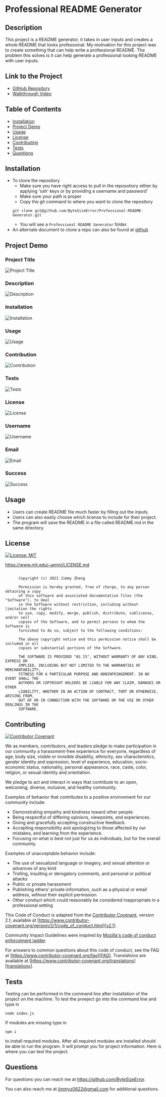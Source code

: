# Professional README Generator
  
## Description
  
This project is a README generator, it takes in user inputs and creates a whole README that looks professional. My motivation for this project was to create something that can help write a professional README. The problem this solves is it can help generate a professional looking README with user inputs.

## Link to the Project

* [GitHub Repository](https://github.com/ByteSizeError/Professional-README-Generator)
* [Walkthrough Video](https://watch.screencastify.com/v/t3eYuuBI847gBahsMvgB)
  
## Table of Contents
  
* [Installation](#installation)
* [Project Demo](#project-demo)
* [Usage](#usage)
* [License](#license)
* [Contributing](#contributing)
* [Tests](#tests)
* [Questions](#questions)
  
## Installation
  
* To clone the repository
    * Make sure you have right access to pull in the reposotiory either by applying 'ssh' keys or by providing a username and password'
    * Make sure your path is proper
    * Copy the git command to where you want to clone the repository
    ```
    git clone git@github.com:ByteSizeError/Professional-README-Generator.git
    ```
    * You will see a `Professional README Generator` folder.
* An alternate document to clone a repo can also be found at [github](https://docs.github.com/en/github/creating-cloning-and-archiving-repositories/cloning-a-repository-from-github/cloning-a-repository)
  
## Project Demo

### Project Title
![Project Title](assets/images/ProjectTitle.png)

### Description
![Description](assets/images/Description.png)

### Installation
![Installation](assets/images/Installation.png)

### Usage
![Usage](assets/images/Usage.png)

### Contribution
![Contribution](assets/images/Contribution.png)

### Tests
![Tests](assets/images/Testing.png)

### License
![License](assets/images/License.png)

### Username 
![Username](assets/images/GitHubUsername.png)

### Email
![Email](assets/images/Email.png)

### Success
![Success](assets/images/Success.png)

## Usage
  
* Users can create README file much faster by filling out the inputs. 
* Users can also easily choose which license to include for their project.
* The program will save the README in a file called README.md in the same directory.
  
## License
  
[![License: MIT](https://img.shields.io/badge/License-MIT-yellow.svg)](https://opensource.org/licenses/MIT)
  
https://www.mit.edu/~amini/LICENSE.md
  
```MIT License

      Copyright (c) 2021 Jimmy Zheng
      
      Permission is hereby granted, free of charge, to any person obtaining a copy
      of this software and associated documentation files (the "Software"), to deal
      in the Software without restriction, including without limitation the rights
      to use, copy, modify, merge, publish, distribute, sublicense, and/or sell
      copies of the Software, and to permit persons to whom the Software is
      furnished to do so, subject to the following conditions:
      
      The above copyright notice and this permission notice shall be included in all
      copies or substantial portions of the Software.
      
      THE SOFTWARE IS PROVIDED "AS IS", WITHOUT WARRANTY OF ANY KIND, EXPRESS OR
      IMPLIED, INCLUDING BUT NOT LIMITED TO THE WARRANTIES OF MERCHANTABILITY,
      FITNESS FOR A PARTICULAR PURPOSE AND NONINFRINGEMENT. IN NO EVENT SHALL THE
      AUTHORS OR COPYRIGHT HOLDERS BE LIABLE FOR ANY CLAIM, DAMAGES OR OTHER
      LIABILITY, WHETHER IN AN ACTION OF CONTRACT, TORT OR OTHERWISE, ARISING FROM,
      OUT OF OR IN CONNECTION WITH THE SOFTWARE OR THE USE OR OTHER DEALINGS IN THE
      SOFTWARE.
```
  
## Contributing
  
[![Contributor Covenant](https://img.shields.io/badge/Contributor%20Covenant-2.1-4baaaa.svg)](code_of_conduct.md)

We as members, contributors, and leaders pledge to make participation in our
community a harassment-free experience for everyone, regardless of age, body
size, visible or invisible disability, ethnicity, sex characteristics, gender
identity and expression, level of experience, education, socio-economic status,
nationality, personal appearance, race, caste, color, religion, or sexual identity
and orientation.

We pledge to act and interact in ways that contribute to an open, welcoming,
diverse, inclusive, and healthy community.

Examples of behavior that contributes to a positive environment for our
community include:

* Demonstrating empathy and kindness toward other people. 
* Being respectful of differing opinions, viewpoints, and experiences. 
* Giving and gracefully accepting constructive feedback. 
* Accepting responsibility and apologizing to those affected by our mistakes, and learning from the experience. 
* Focusing on what is best not just for us as individuals, but for the overall community.
  
Examples of unacceptable behavior include:

* The use of sexualized language or imagery, and sexual attention or
  advances of any kind
* Trolling, insulting or derogatory comments, and personal or political attacks
* Public or private harassment
* Publishing others' private information, such as a physical or email
  address, without their explicit permission
* Other conduct which could reasonably be considered inappropriate in a
  professional setting


This Code of Conduct is adapted from the [Contributor Covenant][homepage],
version 2.1, available at
[https://www.contributor-covenant.org/version/2/1/code_of_conduct.html][v2.1].

Community Impact Guidelines were inspired by
[Mozilla's code of conduct enforcement ladder][Mozilla CoC].

For answers to common questions about this code of conduct, see the FAQ at
[https://www.contributor-covenant.org/faq][FAQ]. Translations are available
at [https://www.contributor-covenant.org/translations][translations].

[homepage]: https://www.contributor-covenant.org
[v2.1]: https://www.contributor-covenant.org/version/2/1/code_of_conduct.html
[Mozilla CoC]: https://github.com/mozilla/diversity
[FAQ]: https://www.contributor-covenant.org/faq
[translations]: https://www.contributor-covenant.org/translations

## Tests
  
Testing can be performed in the command line after installation of the project on the machine. To test the proeject go into the command line and type in 
```
node index.js
```
If modules are missing type in 
```
npm i
``` 
to install required modules. 
After all required modules are installed should be able to run the program. It will prompt you for project information. Here is where you can test the project.
  
## Questions
  
For questions you can reach me at https://github.com/ByteSizeError.
  
You can also reach me at jimmyz0622@gmail.com for additional questions.

